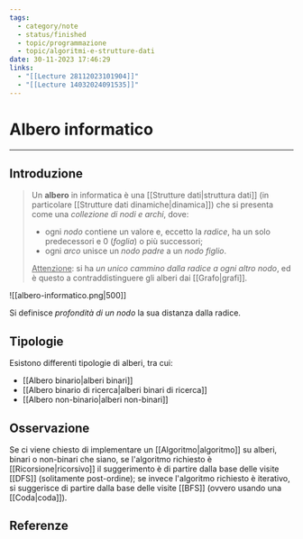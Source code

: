 ```yaml
---
tags:
  - category/note
  - status/finished
  - topic/programmazione
  - topic/algoritmi-e-strutture-dati
date: 30-11-2023 17:46:29
links:
  - "[[Lecture 28112023101904]]"
  - "[[Lecture 14032024091535]]"
---
```

# Albero informatico
---
## Introduzione
> Un **albero** in informatica è una [[Strutture dati|struttura dati]] (in particolare [[Strutture dati dinamiche|dinamica]]) che si presenta come una _collezione di nodi e archi_, dove:
> - ogni _nodo_ contiene un valore e, eccetto la _radice_, ha un solo predecessori e 0 (_foglia_) o più successori;
> - ogni _arco_ unisce un _nodo padre_ a un _nodo figlio_.
> 
> <u>Attenzione</u>: si ha _un unico cammino dalla radice a ogni altro nodo_, ed è questo a contraddistinguere gli alberi dai [[Grafo|grafi]].

![[albero-informatico.png|500]]

Si definisce _profondità di un nodo_ la sua distanza dalla radice.

## Tipologie
Esistono differenti tipologie di alberi, tra cui:
- [[Albero binario|alberi binari]]
- [[Albero binario di ricerca|alberi binari di ricerca]]
- [[Albero non-binario|alberi non-binari]]

## Osservazione
Se ci viene chiesto di implementare un [[Algoritmo|algoritmo]] su alberi, binari o non-binari che siano, se l'algoritmo richiesto è [[Ricorsione|ricorsivo]] il suggerimento è di partire dalla base delle visite [[DFS]] (solitamente post-ordine); se invece l'algoritmo richiesto è iterativo, si suggerisce di partire dalla base delle visite [[BFS]] (ovvero usando una [[Coda|coda]]).

## Referenze